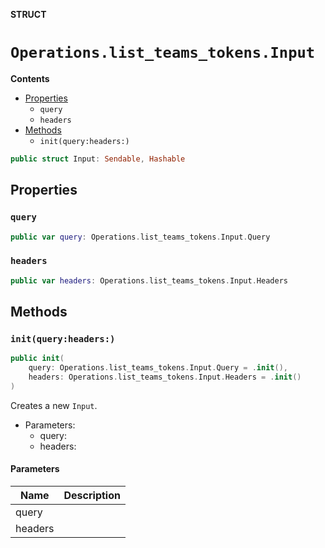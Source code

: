 **STRUCT**

# `Operations.list_teams_tokens.Input`

**Contents**

- [Properties](#properties)
  - `query`
  - `headers`
- [Methods](#methods)
  - `init(query:headers:)`

```swift
public struct Input: Sendable, Hashable
```

## Properties
### `query`

```swift
public var query: Operations.list_teams_tokens.Input.Query
```

### `headers`

```swift
public var headers: Operations.list_teams_tokens.Input.Headers
```

## Methods
### `init(query:headers:)`

```swift
public init(
    query: Operations.list_teams_tokens.Input.Query = .init(),
    headers: Operations.list_teams_tokens.Input.Headers = .init()
)
```

Creates a new `Input`.

- Parameters:
  - query:
  - headers:

#### Parameters

| Name | Description |
| ---- | ----------- |
| query |  |
| headers |  |